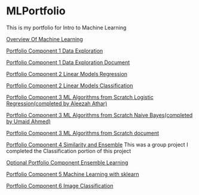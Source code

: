 # MLPortfolio
This is my portfolio for Intro to Machine Learning 

[Overview Of Machine Learning](https://github.com/AleezahAthar/MLPortfolio/blob/c3c8784957d25b670ab69023ddd413f2faa8a41c/Overview%20of%20ML.pdf)

[Portfolio Component 1 Data Exploration](https://github.com/AleezahAthar/MLPortfolio/blob/57a334971b53ae086fc2676a7d4fcfb7509295ab/Portfolio%20Component%201%20Data%20Exploration.cpp)

[Portfolio Component 1 Data Exploration Document](https://github.com/AleezahAthar/MLPortfolio/blob/57a334971b53ae086fc2676a7d4fcfb7509295ab/Portfolio%20component%201%20document.pdf)

[Portfolio Component 2 Linear Models Regression](https://github.com/AleezahAthar/MLPortfolio/blob/71cf2ddd6dcdc3102be88c274d6c7c6fc8f6b82a/Linear%20Models/Regression.pdf)

[Portfolio Component 2 Linear Models Classification](https://github.com/AleezahAthar/MLPortfolio/blob/71cf2ddd6dcdc3102be88c274d6c7c6fc8f6b82a/Linear%20Models/Classification.pdf)

[Portfolio Component 3 ML Algorithms from Scratch Logistic Regression(completed by Aleezah Athar)](https://github.com/AleezahAthar/MLPortfolio/blob/5a8578da19b437c7e844a4e87d8869a84f14d1c4/ML%20Algorithms%20From%20Scratch/LogisticRegressionFromScratch.cpp)

[Portfolio Component 3 ML Algorithms from Scratch Naive Bayes(completed by Umaid Ahmed)](https://github.com/AleezahAthar/MLPortfolio/blob/5a8578da19b437c7e844a4e87d8869a84f14d1c4/ML%20Algorithms%20From%20Scratch/NaiveBayes.cpp)

[Portfolio Component 3 ML Algorithms from Scratch document](https://github.com/AleezahAthar/MLPortfolio/blob/5a8578da19b437c7e844a4e87d8869a84f14d1c4/ML%20Algorithms%20From%20Scratch/ML%20Algorithms%20from%20Scratch.pdf)

[Portfolio Component 4 Similarity and Ensemble](https://github.com/AleezahAthar/MLPortfolio/blob/8ce08129e6557c20823749abfc9706c09aaa036c/Similarity%20and%20Ensemble/Classification.pdf)
This was a group project 
I completed the Classification portion of this project 

[Optional Portfolio Component Ensemble Learning](https://github.com/AleezahAthar/MLPortfolio/blob/db540fa75ab1752c8080295a6c1df2cb127a73ad/Ensemble%20Learning/Ensemble%20Learning.pdf)

[Portfolio Component 5 Machine Learning with sklearn](https://github.com/AleezahAthar/MLPortfolio/blob/217a2e0368c099edf9894b700b9b2e62463fc89d/ML%20with%20sklearn/ML%20with%20SKLearn.pdf)

[Portfolio Component 6 Image Classification](https://github.com/AleezahAthar/MLPortfolio/blob/e91dcd23141c9693387130f1ba118a4344726f95/Image_Classification.pdf)
